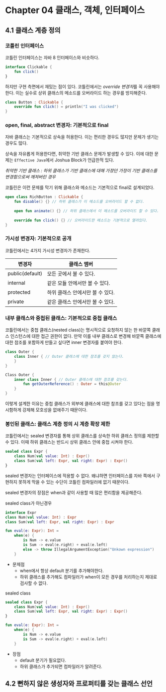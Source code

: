 # Chapter 04 클래스, 객체, 인터페이스

## 4.1 클래스 계층 정의

### 코틀린 인터페이스

코틀린 인터페이스는 자바 8 인터페이스와 비슷하다. 

```kotlin
interface Clickable {
    fun click()
}
```

하지만 구현 측면에서 재밌는 점이 있다. 코틀린에서는 *override 변경자*를 꼭 사용해야 한다.
이는 실수로 상위 클래스의 메소드를 오버라이드 하는 경우를 방지해준다.

```kotlin
class Button : Clickable {
    override fun click() = println("I was clicked")
}
```

### open, final, abstract 변경자: 기본적으로 final

자바 클래스는 기본적으로 상속을 허용한다. 이는 편리한 경우도 많지만 문제가 생기는 경우도 많다.

상속을 자유롭게 허용한다면, 취약한 기반 클래스 문제가 발생할 수 있다. 이에 대한 문제는 `Effective Java`에서
Joshua Block가 언급한적 있다. 

*취약한 기반 클래스 : 하위 클래스가 기반 클래스에 대해 가졌던 가정이 기반 클래스를 변경함으로써 깨져버린 경우*

코틀린은 이런 문제를 막기 위해 클래스와 메소드는 기본적으로 final로 설계되었다.

```kotlin
open class RichButton : Clickable {
    fun disable() {} // 하위 클래스가 이 메소드를 오버라이드 할 수 없다.
    
    open fun animate() {} // 하위 클래스에서 이 메소드를 오버라이드 할 수 있다.
    
    override fun click() {} // 오버라이드한 메소드는 기본적으로 열려있다.
}
```

### 가시성 변경자: 기본적으로 공개

코틀린에서는 4가지 가시성 변경자가 존재한다.

| 변경자             | 클래스 맴버              |
|-----------------|---------------------|
| public(default) | 모든 곳에서 볼 수 있다.      |
| internal        | 같은 모듈 안에서만 볼 수 있다.  |
| protected       | 하위 클래스 안에서만 볼 수 있다. |
| private         | 같은 클래스 안에서만 볼 수 있다. |

### 내부 클래스와 중첩된 클래스: 기본적으로 중첩 클래스

코틀린에서는 중첩 클래스(nested class)는 명시적으로 요청하지 않는 한 바깥쪽 클래스 인스턴스에 대한 접근 권한이 없다.
만약 이를 내부 클래스로 변경해 바깥쪽 클래스에 대한 참조를 포함하게 만들고 싶다면 inner 변경자를 붙여야 한다.

```kotlin
class Outer {
    class Inner { // Outer 클래스에 대한 참조를 갖지 않는다.
    }
}

Class Outer {
    inner class Inner { // Outer 클래스에 대한 참조를 갖는다.
        fun getOuterReference() : Outer = this@Outer
    }
}
```

이렇게 설계한 이유는 중첩 클래스가 외부에 클래스에 대한 참조를 갖고 있다는 점을 명시함하게 강제해
모호성을 없애주기 때문이다.

### 봉인된 클래스: 클래스 계층 정의 시 계층 확장 제한

코틀린에서는 sealed 변경자를 통해 상위 클래스를 상속한 하위 클래스 정의를 제한할 수 있다.
이때 하위 클래스는 반드시 상위 클래스 안에 중첩 시켜야 한다.

```kotlin
sealed class Expr {
    class Num(val value: Int) : Expr()
    class Sum(val left: Expr, val right: Expr) : Expr()
}
```
sealed 변경자는 인터페이스에 적용할 수 없다. 왜냐하면 인터페이스를 자바 쪽에서 구현하지 못하게 막을 수 있는 수단이
코틀린 컴파일러에 없기 때문이다.


sealed 변경자의 장점은 when과 같이 사용할 때 많은 편리함을 제공해준다.

sealed class가 아닌경우
```kotlin
interface Expr
class Num(val value: Int) : Expr
class Sum(val left: Expr, val right: Expr) : Expr

fun eval(e: Expr): Int = 
    when(e) {
        is Num -> e.value
        is Sum -> eval(e.right) + eval(e.left)
        else -> throw IllegalArgumentException("Unkown expression")
    }
```
- 문제점
  - when에서 항상 default 분기를 추가해야한다.
  - 하위 클래스를 추가해도 컴파일러가 when이 모든 경우를 처리하는지 제대로 검사할 수 없다.

sealed class
```kotlin
sealed class Expr {
    class Num(val value: Int) : Expr()
    class Sum(val left: Expr, val right: Expr) : Expr()
}

fun eval(e: Expr): Int =
    when(e) {
        is Num -> e.value
        is Sum -> eval(e.right) + eval(e.left)
    }
```
- 장점
  - default 분기가 필요없다.
  - 하위 클래스가 추가되면 컴파일러가 알려준다.

## 4.2 뻔하지 않은 생성자와 프로퍼티를 갖는 클래스 선언